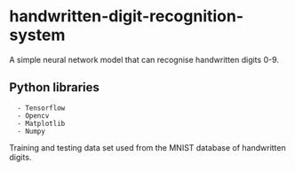 # handwritten-digit-recognition-system
A simple neural network model that can recognise handwritten digits 0-9.  
## Python libraries 
      - Tensorflow  
      - Opencv  
      - Matplotlib  
      - Numpy  
  
Training and testing data set used from the MNIST database of handwritten digits.    

